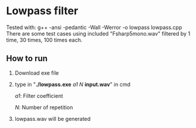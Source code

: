 # Lowpass filter

Tested with: g++ -ansi -pedantic -Wall -Werror -o lowpass lowpass.cpp
There are some test cases using included "Fsharp5mono.wav"
filtered by 1 time, 30 times, 100 times each. 

## How to run

1. Download exe file
2. type in "**./lowpass.exe** *a1* *N* **input.wav**" in cmd

   *a1*: Filter coefficient

   *N*: Number of repetition

3. lowpass.wav will be generated







